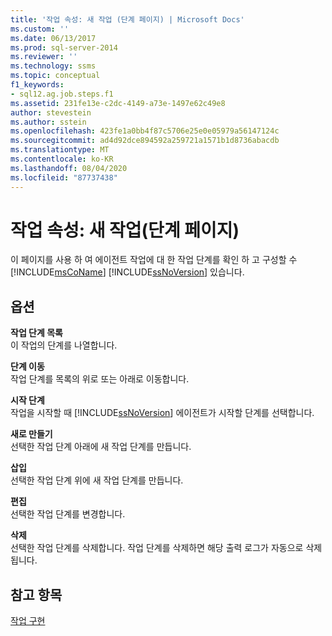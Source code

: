 ```yaml
---
title: '작업 속성: 새 작업 (단계 페이지) | Microsoft Docs'
ms.custom: ''
ms.date: 06/13/2017
ms.prod: sql-server-2014
ms.reviewer: ''
ms.technology: ssms
ms.topic: conceptual
f1_keywords:
- sql12.ag.job.steps.f1
ms.assetid: 231fe13e-c2dc-4149-a73e-1497e62c49e8
author: stevestein
ms.author: sstein
ms.openlocfilehash: 423fe1a0bb4f87c5706e25e0e05979a56147124c
ms.sourcegitcommit: ad4d92dce894592a259721a1571b1d8736abacdb
ms.translationtype: MT
ms.contentlocale: ko-KR
ms.lasthandoff: 08/04/2020
ms.locfileid: "87737438"
---
```

# <a name="job-propertiesnew-job-steps-page"></a>작업 속성: 새 작업(단계 페이지)
  이 페이지를 사용 하 여 에이전트 작업에 대 한 작업 단계를 확인 하 고 구성할 수 [!INCLUDE[msCoName](../../includes/msconame-md.md)] [!INCLUDE[ssNoVersion](../../includes/ssnoversion-md.md)] 있습니다.  
  
## <a name="options"></a>옵션  
 **작업 단계 목록**  
 이 작업의 단계를 나열합니다.  
  
 **단계 이동**  
 작업 단계를 목록의 위로 또는 아래로 이동합니다.  
  
 **시작 단계**  
 작업을 시작할 때 [!INCLUDE[ssNoVersion](../../includes/ssnoversion-md.md)] 에이전트가 시작할 단계를 선택합니다.  
  
 **새로 만들기**  
 선택한 작업 단계 아래에 새 작업 단계를 만듭니다.  
  
 **삽입**  
 선택한 작업 단계 위에 새 작업 단계를 만듭니다.  
  
 **편집**  
 선택한 작업 단계를 변경합니다.  
  
 **삭제**  
 선택한 작업 단계를 삭제합니다. 작업 단계를 삭제하면 해당 출력 로그가 자동으로 삭제됩니다.  
  
## <a name="see-also"></a>참고 항목  
 [작업 구현](implement-jobs.md)  
  
  
